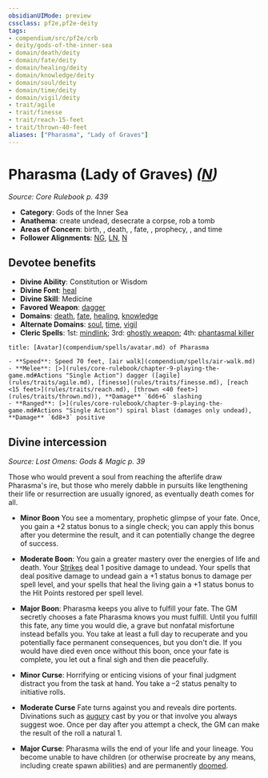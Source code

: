```yaml
---
obsidianUIMode: preview
cssclass: pf2e,pf2e-deity
tags:
- compendium/src/pf2e/crb
- deity/gods-of-the-inner-sea
- domain/death/deity
- domain/fate/deity
- domain/healing/deity
- domain/knowledge/deity
- domain/soul/deity
- domain/time/deity
- domain/vigil/deity
- trait/agile
- trait/finesse
- trait/reach-15-feet
- trait/thrown-40-feet
aliases: ["Pharasma", "Lady of Graves"]
---
```

# Pharasma (Lady of Graves) *([N](rules/traits/neutral-b1.md))*  
*Source: Core Rulebook p. 439*  

- **Category**: Gods of the Inner Sea
- **Anathema**: create undead, desecrate a corpse, rob a tomb
- **Areas of Concern**: birth, , death, , fate, , prophecy, , and time
- **Follower Alignments**: [NG](rules/traits/neutral-good-b1.md), [LN](rules/traits/lawful-neutral-b1.md), [N](rules/traits/neutral-b1.md)

## Devotee benefits

- **Divine Ability**: Constitution or Wisdom
- **Divine Font**: [heal](compendium/spells/heal.md)
- **Divine Skill**: Medicine
- **Favored Weapon**: [dagger](compendium/equipment/items/dagger.md)
- **Domains**: [death](compendium/setting/domains.md#Death), [fate](compendium/setting/domains.md#Fate), [healing](compendium/setting/domains.md#Healing), [knowledge](compendium/setting/domains.md#Knowledge)
- **Alternate Domains**: [soul](compendium/setting/domains.md#Soul), [time](compendium/setting/domains.md#Time), [vigil](compendium/setting/domains.md#Vigil)
- **Cleric Spells**: 1st: [mindlink](compendium/spells/mindlink.md); 3rd: [ghostly weapon](compendium/spells/ghostly-weapon.md); 4th: [phantasmal killer](compendium/spells/phantasmal-killer.md)

```ad-embed-avatar
title: [Avatar](compendium/spells/avatar.md) of Pharasma

- **Speed**: Speed 70 feet, [air walk](compendium/spells/air-walk.md)
- **Melee**: [>](rules/core-rulebook/chapter-9-playing-the-game.md#Actions "Single Action") dagger ([agile](rules/traits/agile.md), [finesse](rules/traits/finesse.md), [reach <15 feet>](rules/traits/reach.md), [thrown <40 feet>](rules/traits/thrown.md)), **Damage** `6d6+6` slashing
- **Ranged**: [>](rules/core-rulebook/chapter-9-playing-the-game.md#Actions "Single Action") spiral blast (damages only undead), **Damage** `6d8+3` positive
```

## Divine intercession
*Source: Lost Omens: Gods & Magic p. 39*

Those who would prevent a soul from reaching the afterlife draw Pharasma's ire, but those who merely dabble in pursuits like lengthening their life or resurrection are usually ignored, as eventually death comes for all.

- **Minor Boon** You see a momentary, prophetic glimpse of your fate. Once, you gain a +2 status bonus to a single check; you can apply this bonus after you determine the result, and it can potentially change the degree of success.
- **Moderate Boon**: You gain a greater mastery over the energies of life and death. Your [Strikes](rules/actions/strike.md) deal 1 positive damage to undead. Your spells that deal positive damage to undead gain a +1 status bonus to damage per spell level, and your spells that heal the living gain a +1 status bonus to the Hit Points restored per spell level.
- **Major Boon**: Pharasma keeps you alive to fulfill your fate. The GM secretly chooses a fate Pharasma knows you must fulfill. Until you fulfill this fate, any time you would die, a grave but nonfatal misfortune instead befalls you. You take at least a full day to recuperate and you potentially face permanent consequences, but you don't die. If you would have died even once without this boon, once your fate is complete, you let out a final sigh and then die peacefully.

- **Minor Curse**: Horrifying or enticing visions of your final judgment distract you from the task at hand. You take a –2 status penalty to initiative rolls.
- **Moderate Curse** Fate turns against you and reveals dire portents. Divinations such as [augury](compendium/spells/augury.md) cast by you or that involve you always suggest woe. Once per day after you attempt a check, the GM can make the result of the roll a natural 1.
- **Major Curse**: Pharasma wills the end of your life and your lineage. You become unable to have children (or otherwise procreate by any means, including create spawn abilities) and are permanently [doomed](rules/conditions.md#Doomed).